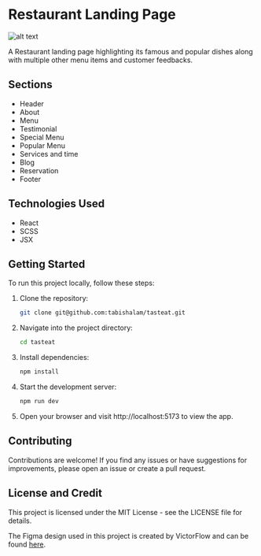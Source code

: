 # Restaurant Landing Page

![alt text](preview.png)

A Restaurant landing page highlighting its famous and popular dishes along with multiple other menu items and customer feedbacks.

## Sections

- Header
- About 
- Menu
- Testimonial
- Special Menu
- Popular Menu
- Services and time
- Blog
- Reservation
- Footer

## Technologies Used

- React
- SCSS
- JSX

## Getting Started

To run this project locally, follow these steps:

1. Clone the repository:

    ```bash
    git clone git@github.com:tabishalam/tasteat.git
    ```

2. Navigate into the project directory:
    ```bash   
    cd tasteat
    ```

3. Install dependencies:
    ```bash   
    npm install
    ```

4. Start the development server:
    ```bash   
    npm run dev
    ```

5. Open your browser and visit http://localhost:5173 to view the app.


## Contributing

Contributions are welcome! If you find any issues or have suggestions for improvements, please open an issue or create a pull request.

## License and Credit

This project is licensed under the MIT License - see the LICENSE file for details.

The Figma design used in this project is created by VictorFlow and can be found [here](https://www.figma.com/community/file/1210463951591568398/restaurant-webflow-website-template).